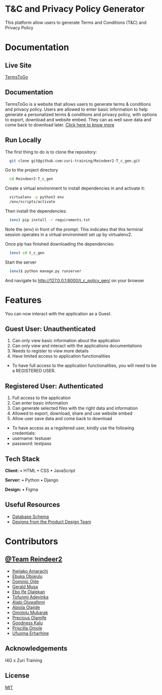 
# T&C and Privacy Policy Generator

This platform allow users to generate Terms and Conditions (T&C) and Privacy Policy
# Documentation

## Live Site
[TermsToGo](https://reindeer2.vercel.app/)

## Documentation
TermsToGo is a website that allows users to generate terms & conditions and privacy policy. Users are allowed to enter basic information to help generate a personalized terms & conditions and privacy policy, with options to export, download and website embed. They can as well save data and come back to download later. 
[Click here to know more](https://docs.google.com/document/d/1fFfGJgD2DroMChqk6oDTj0kDEJGktxjAG76sx5nsHT8/edit?usp=sharing)

## Run Locally

The first thing to do is to clone the repository:

```bash
  git clone git@github.com:zuri-training/Reindeer2-T_c_gen.git
```

Go to the project directory
```bash
  cd Reindeer2-T_c_gen
```

Create a virtual environment to install dependencies in and activate it:

```bash
  virtualenv -p python3 env
  /env/scripts/activate
```

Then install the dependencies:
```bash
  (env) pip install -r requirements.txt  
```

Note the (env) in front of the prompt. This indicates that this terminal session operates in a virtual environment set up by virtualenv2.

Once pip has finished downloading the dependencies:

```bash
  (env) cd t_c_gen
```

Start the server
```bash
  (env)$ python manage.py runserver  
```

And navigate to http://127.0.0.1:8000/t_c_policy_gen/ on your browser


# Features

You can now interact with the application as a Guest.

## Guest User: Unauthenticated

1. Can only view basic information about the application
2. Can only view and interact with the applications documentations
3. Needs to register to view more details
4. Have limited access to application functionalities


- To have full access to the application functionalities, you will need to be a REGISTERED USER.

## Registered User: Authenticated
1. Full access to the application
2. Can enter basic information
3. Can generate selected files with the right data and information
4. Allowed to export, download, share and use website embed
5. Allow user save data and come back to download

- To have access as a regsitered user, kindly use the following credentials:
- username: testuser
- password: testpass


## Tech Stack

**Client:** • HTML • CSS • JavaScript

**Server:** • Python • Django

**Design:** • Figma


## Useful Resources

- [Database Schema](https://drive.google.com/file/d/1uX3HpiBleFBdgTL8xVYwqA_c238sI6fo/view?usp=share_link)
- [Designs from the Product Design Team](https://www.figma.com/file/ldZ4NLlErRm6vs4EVBqVM8/Team-Reindeer2?node-id=196%3A2&t=1t0SUueV5MgLAGTG-1)
# Contributors

## [@Team Reindeer2](https://www.github.com/)
- [Ihejiako Amarachi](https://www.github.com/Cozyamy)
- [Ebuka Obiajulu](https://www.github.com/ebukaobiajulu)
- [Dominic Ojile](https://www.github.com/DominicOj)
- [Gerald Musa](https://www.github.com/Gerald-TM)
- [Ebo Ife Olalekan](https://www.github.com/ebonysamlac)
- [Tofunmi Adeyinka](https://www.github.com/tohmyy)
- [Alabi Oluwafemi](https://www.github.com/Oluwafemialabi)
- [Abiola Olajide](https://www.github.com/Abiola-olajide)
- [Omololu Mubarak](https://www.github.com/Lolu00)
- [Precious Olamife](https://www.github.com/wemmy-UX)
- [Goodness Kalu](https://www.github.com/goodnesskalu)
- [Priscilla Omole](https://www.github.com/Pooma2002)
- [Ufuoma Erharhine](https://www.github.com/ufuomaerh)


## Acknowledgements

 I4G x Zuri Training 
## License

[MIT](https://choosealicense.com/licenses/mit/)

